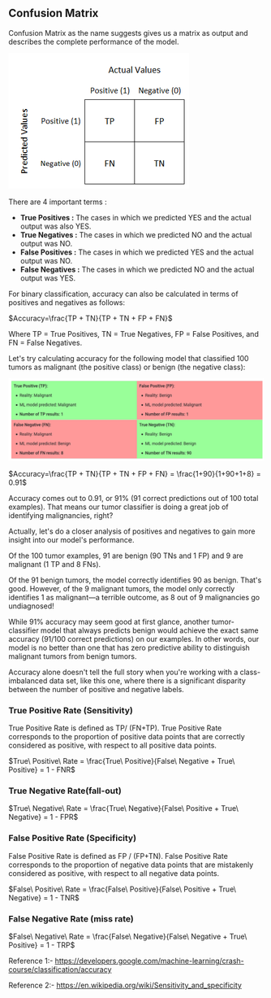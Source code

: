 ## Confusion Matrix

Confusion Matrix as the name suggests gives us a matrix as output and describes the complete performance of the model.

![Confusion Matrix](images/1.png)

There are 4 important terms :

- **True Positives :** The cases in which we predicted YES and the actual output was also YES.
- **True Negatives :** The cases in which we predicted NO and the actual output was NO.
- **False Positives :** The cases in which we predicted YES and the actual output was NO.
- **False Negatives :** The cases in which we predicted NO and the actual output was YES.

For binary classification, accuracy can also be calculated in terms of positives and negatives as follows:

$Accuracy=\frac{TP + TN}{TP + TN + FP + FN}$

Where TP = True Positives, TN = True Negatives, FP = False Positives, and FN = False Negatives.

Let's try calculating accuracy for the following model that classified 100 tumors as malignant (the positive class) or benign (the negative class):

![](images/2.png)

$Accuracy=\frac{TP + TN}{TP + TN + FP + FN} = \frac{1+90}{1+90+1+8} = 0.91$

Accuracy comes out to 0.91, or 91% (91 correct predictions out of 100 total examples). That means our tumor classifier is doing a great job of identifying malignancies, right?

Actually, let's do a closer analysis of positives and negatives to gain more insight into our model's performance.

Of the 100 tumor examples, 91 are benign (90 TNs and 1 FP) and 9 are malignant (1 TP and 8 FNs).

Of the 91 benign tumors, the model correctly identifies 90 as benign. That's good. However, of the 9 malignant tumors, the model only correctly identifies 1 as malignant—a terrible outcome, as 8 out of 9 malignancies go undiagnosed!

While 91% accuracy may seem good at first glance, another tumor-classifier model that always predicts benign would achieve the exact same accuracy (91/100 correct predictions) on our examples. In other words, our model is no better than one that has zero predictive ability to distinguish malignant tumors from benign tumors.

Accuracy alone doesn't tell the full story when you're working with a class-imbalanced data set, like this one, where there is a significant disparity between the number of positive and negative labels.

### True Positive Rate (Sensitivity)

True Positive Rate is defined as TP/ (FN+TP). True Positive Rate corresponds to the proportion of positive data points that are correctly considered as positive, with respect to all positive data points.

$True\ Positive\ Rate = \frac{True\ Positive}{False\ Negative + True\ Positive} = 1 - FNR$

### True Negative Rate(fall-out)

$True\ Negative\ Rate = \frac{True\ Negative}{False\ Positive + True\ Negative} = 1 - FPR$

### False Positive Rate (Specificity) 

False Positive Rate is defined as FP / (FP+TN). False Positive Rate corresponds to the proportion of negative data points that are mistakenly considered as positive, with respect to all negative data points.

$False\ Positive\ Rate = \frac{False\ Positive}{False\ Positive + True\ Negative} = 1 - TNR$

### False Negative Rate  (miss rate)

$False\ Negative\ Rate = \frac{False\ Negative}{False\ Negative + True\ Positive} = 1 - TRP$


Reference 1:- https://developers.google.com/machine-learning/crash-course/classification/accuracy

Reference 2:- https://en.wikipedia.org/wiki/Sensitivity_and_specificity